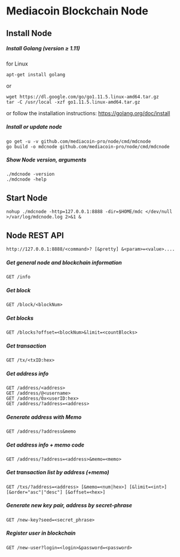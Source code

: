 # Mediacoin Blockchain Node


## Install Node
##### Install Golang (version ≥ 1.11)
for Linux 
``` shell
apt-get install golang
```
or
``` shell
wget https://dl.google.com/go/go1.11.5.linux-amd64.tar.gz
tar -C /usr/local -xzf go1.11.5.linux-amd64.tar.gz
```
or
follow the installation instructions: https://golang.org/doc/install

##### Install or update node 
``` shell
go get -u -v github.com/mediacoin-pro/node/cmd/mdcnode
go build -o mdcnode github.com/mediacoin-pro/node/cmd/mdcnode
``` 

##### Show Node version, arguments
``` shell
./mdcnode -version
./mdcnode -help
```


## Start Node
``` shell
nohup ./mdcnode -http=127.0.0.1:8888 -dir=$HOME/mdc </dev/null >/var/log/mdcnode.log 2>&1 &
``` 


## Node REST API
``` 
http://127.0.0.1:8888/<command>? [&pretty] &<param>=<value>.... 
```

##### Get general node and blockchain information
``` 
GET /info 
```

##### Get block 
``` 
GET /block/<blockNum> 
```

##### Get blocks
``` 
GET /blocks?offset=<blockNum>&limit=<countBlocks> 
```

##### Get transaction 
``` 
GET /tx/<txID:hex> 
```

##### Get address info 
``` 
GET /address/<address> 
GET /address/@<username>
GET /address/0x<userID:hex> 
GET /address/?address=<address> 
```

##### Generate address with Memo 
``` 
GET /address/?address&memo  
```

##### Get address info + memo code 
``` 
GET /address/?address=<address>&memo=<memo> 
```

##### Get transaction list by address (+memo)
``` 
GET /txs/?address=<address> [&memo=<num|hex>] [&limit=<int>] [&order="asc"|"desc"] [&offset=<hex>]
```

##### Generate new key pair, address by secret-phrase
``` 
GET /new-key?seed=<secret_phrase>
```

##### Register user in blockchain
``` 
GET /new-user?login=<login>&password=<password>
```





